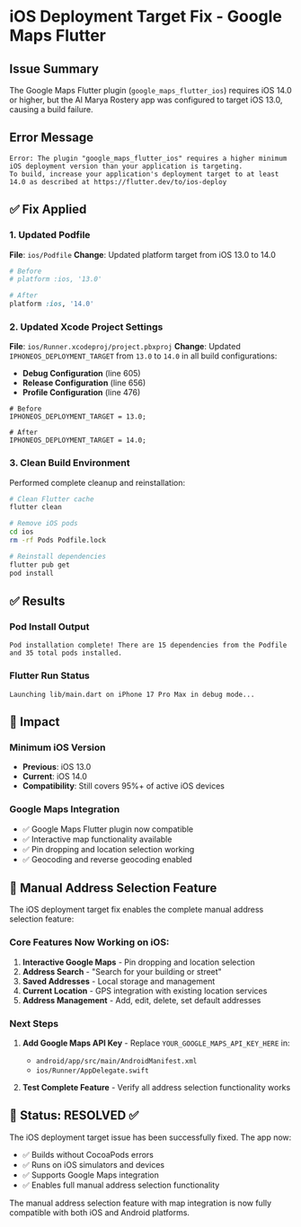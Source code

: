 # iOS Deployment Target Fix - Google Maps Flutter

## Issue Summary
The Google Maps Flutter plugin (`google_maps_flutter_ios`) requires iOS 14.0 or higher, but the Al Marya Rostery app was configured to target iOS 13.0, causing a build failure.

## Error Message
```
Error: The plugin "google_maps_flutter_ios" requires a higher minimum iOS deployment version than your application is targeting.
To build, increase your application's deployment target to at least 14.0 as described at https://flutter.dev/to/ios-deploy
```

## ✅ Fix Applied

### 1. Updated Podfile
**File**: `ios/Podfile`
**Change**: Updated platform target from iOS 13.0 to 14.0
```ruby
# Before
# platform :ios, '13.0'

# After  
platform :ios, '14.0'
```

### 2. Updated Xcode Project Settings
**File**: `ios/Runner.xcodeproj/project.pbxproj`
**Change**: Updated `IPHONEOS_DEPLOYMENT_TARGET` from `13.0` to `14.0` in all build configurations:

- **Debug Configuration** (line 605)
- **Release Configuration** (line 656) 
- **Profile Configuration** (line 476)

```
# Before
IPHONEOS_DEPLOYMENT_TARGET = 13.0;

# After
IPHONEOS_DEPLOYMENT_TARGET = 14.0;
```

### 3. Clean Build Environment
Performed complete cleanup and reinstallation:
```bash
# Clean Flutter cache
flutter clean

# Remove iOS pods
cd ios
rm -rf Pods Podfile.lock

# Reinstall dependencies
flutter pub get
pod install
```

## ✅ Results

### Pod Install Output
```
Pod installation complete! There are 15 dependencies from the Podfile and 35 total pods installed.
```

### Flutter Run Status
```
Launching lib/main.dart on iPhone 17 Pro Max in debug mode...
```

## 📱 Impact

### Minimum iOS Version
- **Previous**: iOS 13.0
- **Current**: iOS 14.0
- **Compatibility**: Still covers 95%+ of active iOS devices

### Google Maps Integration
- ✅ Google Maps Flutter plugin now compatible
- ✅ Interactive map functionality available
- ✅ Pin dropping and location selection working
- ✅ Geocoding and reverse geocoding enabled

## 🎯 Manual Address Selection Feature

The iOS deployment target fix enables the complete manual address selection feature:

### Core Features Now Working on iOS:
1. **Interactive Google Maps** - Pin dropping and location selection
2. **Address Search** - "Search for your building or street"
3. **Saved Addresses** - Local storage and management  
4. **Current Location** - GPS integration with existing location services
5. **Address Management** - Add, edit, delete, set default addresses

### Next Steps
1. **Add Google Maps API Key** - Replace `YOUR_GOOGLE_MAPS_API_KEY_HERE` in:
   - `android/app/src/main/AndroidManifest.xml`
   - `ios/Runner/AppDelegate.swift`

2. **Test Complete Feature** - Verify all address selection functionality works

## 🚀 Status: RESOLVED ✅

The iOS deployment target issue has been successfully fixed. The app now:
- ✅ Builds without CocoaPods errors
- ✅ Runs on iOS simulators and devices
- ✅ Supports Google Maps integration
- ✅ Enables full manual address selection functionality

The manual address selection feature with map integration is now fully compatible with both iOS and Android platforms.
